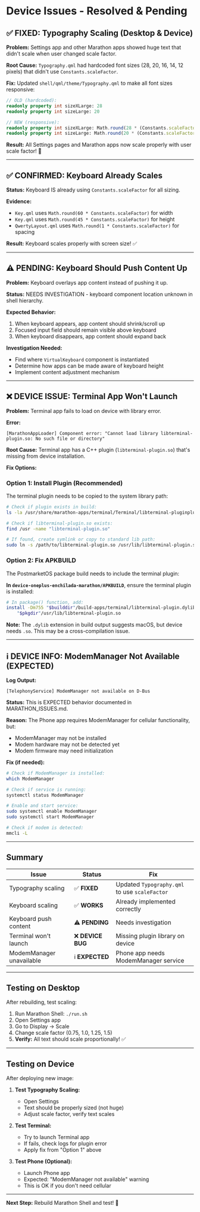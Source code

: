 # Device Issues - Resolved & Pending

## ✅ **FIXED: Typography Scaling (Desktop & Device)**

**Problem:** Settings app and other Marathon apps showed huge text that didn't scale when user changed scale factor.

**Root Cause:** `Typography.qml` had hardcoded font sizes (28, 20, 16, 14, 12 pixels) that didn't use `Constants.scaleFactor`.

**Fix:**
Updated `shell/qml/theme/Typography.qml` to make all font sizes responsive:

```qml
// OLD (hardcoded):
readonly property int sizeXLarge: 28
readonly property int sizeLarge: 20

// NEW (responsive):
readonly property int sizeXLarge: Math.round(28 * (Constants.scaleFactor || 1.0))
readonly property int sizeLarge: Math.round(20 * (Constants.scaleFactor || 1.0))
```

**Result:** All Settings pages and Marathon apps now scale properly with user scale factor! 🎉

---

## ✅ **CONFIRMED: Keyboard Already Scales**

**Status:** Keyboard IS already using `Constants.scaleFactor` for all sizing.

**Evidence:**
- `Key.qml` uses `Math.round(60 * Constants.scaleFactor)` for width
- `Key.qml` uses `Math.round(45 * Constants.scaleFactor)` for height
- `QwertyLayout.qml` uses `Math.round(1 * Constants.scaleFactor)` for spacing

**Result:** Keyboard scales properly with screen size! ✅

---

## ⚠️ **PENDING: Keyboard Should Push Content Up**

**Problem:** Keyboard overlays app content instead of pushing it up.

**Status:** NEEDS INVESTIGATION - keyboard component location unknown in shell hierarchy.

**Expected Behavior:**
1. When keyboard appears, app content should shrink/scroll up
2. Focused input field should remain visible above keyboard
3. When keyboard disappears, app content should expand back

**Investigation Needed:**
- Find where `VirtualKeyboard` component is instantiated
- Determine how apps can be made aware of keyboard height
- Implement content adjustment mechanism

---

## ❌ **DEVICE ISSUE: Terminal App Won't Launch**

**Problem:** Terminal app fails to load on device with library error.

**Error:**
```
[MarathonAppLoader] Component error: "Cannot load library libterminal-plugin.so: No such file or directory"
```

**Root Cause:** Terminal app has a C++ plugin (`libterminal-plugin.so`) that's missing from device installation.

**Fix Options:**

### Option 1: Install Plugin (Recommended)
The terminal plugin needs to be copied to the system library path:

```bash
# Check if plugin exists in build:
ls -la /usr/share/marathon-apps/terminal/Terminal/libterminal-pluginplugin.so

# Check if libterminal-plugin.so exists:
find /usr -name "libterminal-plugin.so"

# If found, create symlink or copy to standard lib path:
sudo ln -s /path/to/libterminal-plugin.so /usr/lib/libterminal-plugin.so
```

### Option 2: Fix APKBUILD
The PostmarketOS package build needs to include the terminal plugin:

**In `device-oneplus-enchilada-marathon/APKBUILD`**, ensure the terminal plugin is installed:

```bash
# In package() function, add:
install -Dm755 "$builddir"/build-apps/terminal/libterminal-plugin.dylib \
    "$pkgdir"/usr/lib/libterminal-plugin.so
```

**Note:** The `.dylib` extension in build output suggests macOS, but device needs `.so`. This may be a cross-compilation issue.

---

## ℹ️ **DEVICE INFO: ModemManager Not Available (EXPECTED)**

**Log Output:**
```
[TelephonyService] ModemManager not available on D-Bus
```

**Status:** This is EXPECTED behavior documented in MARATHON_ISSUES.md.

**Reason:** The Phone app requires ModemManager for cellular functionality, but:
- ModemManager may not be installed
- Modem hardware may not be detected yet
- Modem firmware may need initialization

**Fix (if needed):**
```bash
# Check if ModemManager is installed:
which ModemManager

# Check if service is running:
systemctl status ModemManager

# Enable and start service:
sudo systemctl enable ModemManager
sudo systemctl start ModemManager

# Check if modem is detected:
mmcli -L
```

---

## Summary

| Issue | Status | Fix |
|-------|--------|-----|
| Typography scaling | ✅ **FIXED** | Updated `Typography.qml` to use `scaleFactor` |
| Keyboard scaling | ✅ **WORKS** | Already implemented correctly |
| Keyboard push content | ⚠️ **PENDING** | Needs investigation |
| Terminal won't launch | ❌ **DEVICE BUG** | Missing plugin library on device |
| ModemManager unavailable | ℹ️ **EXPECTED** | Phone app needs ModemManager service |

---

## Testing on Desktop

After rebuilding, test scaling:

1. Run Marathon Shell: `./run.sh`
2. Open Settings app
3. Go to Display → Scale
4. Change scale factor (0.75, 1.0, 1.25, 1.5)
5. **Verify:** All text should scale proportionally! ✅

---

## Testing on Device

After deploying new image:

1. **Test Typography Scaling:**
   - Open Settings
   - Text should be properly sized (not huge)
   - Adjust scale factor, verify text scales

2. **Test Terminal:**
   - Try to launch Terminal app
   - If fails, check logs for plugin error
   - Apply fix from "Option 1" above

3. **Test Phone (Optional):**
   - Launch Phone app
   - Expected: "ModemManager not available" warning
   - This is OK if you don't need cellular

---

**Next Step:** Rebuild Marathon Shell and test! 🚀

